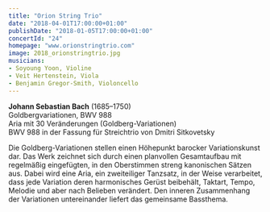 ```yaml
---
title: "Orion String Trio"
date: "2018-04-01T17:00:00+01:00"
publishDate: "2018-01-05T17:00:00+01:00"
concertId: "24"
homepage: "www.orionstringtrio.com"
image: 2018_orionstringtrio.jpg
musicians:
- Soyoung Yoon, Violine
- Veit Hertenstein, Viola
- Benjamin Gregor-Smith, Violoncello
---
```


__Johann Sebastian Bach__ (1685–1750)  
Goldbergvariationen, BWV 988  
Aria mit 30 Veränderungen (Goldberg-Variationen)  
BWV 988 in der Fassung für Streichtrio von Dmitri Sitkovetsky

Die Goldberg-Variationen stellen einen Höhepunkt barocker Variationskunst dar. Das Werk zeichnet sich 
durch einen planvollen Gesamtaufbau mit regelmäßig eingefügten, in den Oberstimmen streng kanonischen
Sätzen aus. Dabei wird eine Aria, ein zweiteiliger Tanzsatz, in der Weise verarbeitet, dass jede Variation
deren harmonisches Gerüst beibehält, Taktart, Tempo, Melodie und aber nach Belieben verändert. Den inneren
Zusammenhang der Variationen untereinander liefert das gemeinsame Bassthema.
